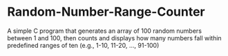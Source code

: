 # Random-Number-Range-Counter
A simple C program that generates an array of 100 random numbers between 1 and 100, then counts and displays how many numbers fall within predefined ranges of ten (e.g., 1-10, 11-20, ..., 91-100)
